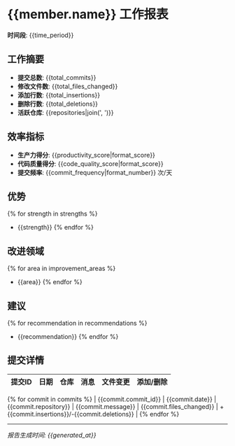 # {{member.name}} 工作报表

**时间段**: {{time_period}}

## 工作摘要

- **提交总数**: {{total_commits}}
- **修改文件数**: {{total_files_changed}}
- **添加行数**: {{total_insertions}}
- **删除行数**: {{total_deletions}}
- **活跃仓库**: {{repositories|join(', ')}}

## 效率指标

- **生产力得分**: {{productivity_score|format_score}}
- **代码质量得分**: {{code_quality_score|format_score}}
- **提交频率**: {{commit_frequency|format_number}} 次/天

## 优势

{% for strength in strengths %}
- {{strength}}
{% endfor %}

## 改进领域

{% for area in improvement_areas %}
- {{area}}
{% endfor %}

## 建议

{% for recommendation in recommendations %}
- {{recommendation}}
{% endfor %}

## 提交详情

| 提交ID | 日期 | 仓库 | 消息 | 文件变更 | 添加/删除 |
|--------|------|------|------|----------|-----------|
{% for commit in commits %}
| {{commit.commit_id}} | {{commit.date}} | {{commit.repository}} | {{commit.message}} | {{commit.files_changed}} | +{{commit.insertions}}/-{{commit.deletions}} |
{% endfor %}

---

*报告生成时间: {{generated_at}}*